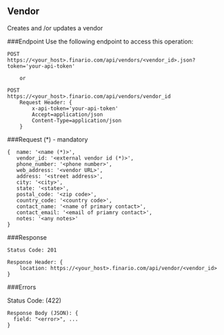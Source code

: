 Vendor
---------
Creates and /or updates a vendor

###Endpoint
Use the following endpoint to access this operation:

	POST
	https://<your_host>.finario.com/api/vendors/<vendor_id>.json?token='your-api-token'

        or

	POST
	https://<your_host>.finario.com/api/vendors/vendor_id
        Request Header: {
            x-api-token='your-api-token'
            Accept=application/json
            Content-Type=application/json
        }

###Request (*) - mandatory

    {  name: '<name (*)>',
       vendor_id: '<external vendor id (*)>',
       phone_number: '<phone number>',
       web_address: '<vendor URL>',
       address: '<street address>',
       city: '<city>',
       state: '<state>',
       postal_code: '<zip code>',
       country_code: '<country code>',
       contact_name: '<name of primary contact>',
       contact_email: '<email of priamry contact>',
       notes: '<any notes>'
    }

###Response

    Status Code: 201

    Response Header: {
        location: https://<your_host>.finario.com/api/vendor/<vendor_id>
    }

###Errors

   Status Code: (422)

    Response Body (JSON): {
      field: "<error>", ...
    }